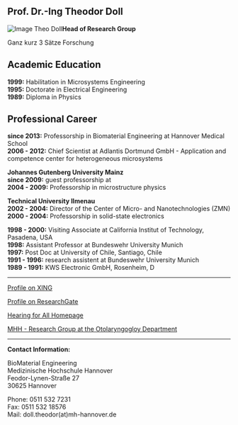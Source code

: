 ## Prof. Dr.-Ing Theodor Doll
![Image Theo Doll](Theogroß.jpg)**Head of Research Group** 

 Ganz kurz 3 Sätze Forschung



**Academic Education**
---  
**1999:** Habilitation in Microsystems Engineering   
**1995:** Doctorate in Electrical Engineering   
**1989:** Diploma in Physics    

**Professional Career**
---
**since 2013:** 	Professorship in Biomaterial Engineering at Hannover Medical School   
**2006 - 2012:** 	Chief Scientist at Adlantis Dortmund GmbH - Application and competence center for heterogeneous microsystems

**Johannes Gutenberg University Mainz**    
**since 2009:** 	guest professorship at   
**2004 - 2009:** 	Professorship in microstructure physics  
  
**Technical University Ilmenau**    
**2002 - 2004:** 	Director of the Center of Micro- and Nanotechnologies (ZMN)    
**2000 - 2004:** 	Professorship in solid-state electronics
   
**1998 - 2000:** 	Visiting Associate at California Institut of Technology, Pasadena, USA   
**1998:** 			Assistant Professor at Bundeswehr University Munich   
**1997:** 			Post Doc at University of Chile, Santiago, Chile   
**1991 - 1996:** 	research assistent at Bundeswehr University Munich   
**1989 - 1991:** 	KWS Electronic GmbH, Rosenheim, D   

***
[Profile on XING](https://www.xing.com/profile/Theodor_Doll)

[Profile on ResearchGate](http://www.researchgate.net/profile/Theodor_Doll)

[Hearing for All Homepage](http://hearing4all.eu/EN/)

[MHH - Research Group at the Otolaryngogloy Department](http://www.mh-hannover.de/18078.98.html?&L=1&no_cache=1)
***

**Contact Information:**

BioMaterial Engineering    
Medizinische Hochschule Hannover    
Feodor-Lynen-Straße 27    
30625 Hannover

Phone: 0511 532 7231   
Fax: 0511 532 18576   
Mail: doll.theodor(at)mh-hannover.de